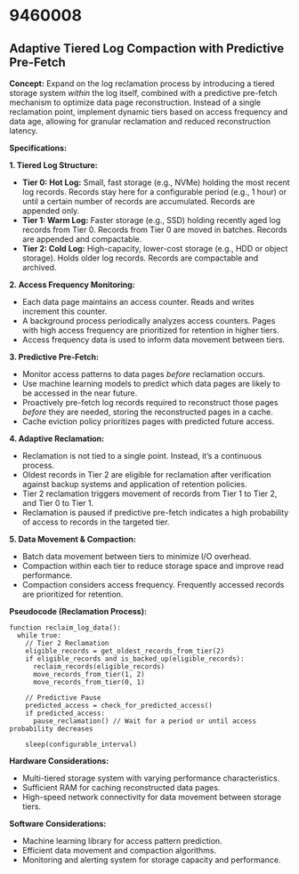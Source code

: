 # 9460008

## Adaptive Tiered Log Compaction with Predictive Pre-Fetch

**Concept:** Expand on the log reclamation process by introducing a tiered storage system *within* the log itself, combined with a predictive pre-fetch mechanism to optimize data page reconstruction. Instead of a single reclamation point, implement dynamic tiers based on access frequency and data age, allowing for granular reclamation and reduced reconstruction latency.

**Specifications:**

**1. Tiered Log Structure:**

*   **Tier 0: Hot Log:**  Small, fast storage (e.g., NVMe) holding the most recent log records.  Records stay here for a configurable period (e.g., 1 hour) or until a certain number of records are accumulated.  Records are appended only.
*   **Tier 1: Warm Log:**  Faster storage (e.g., SSD) holding recently aged log records from Tier 0. Records from Tier 0 are moved in batches.  Records are appended and compactable.
*   **Tier 2: Cold Log:**  High-capacity, lower-cost storage (e.g., HDD or object storage).  Holds older log records.  Records are compactable and archived.

**2. Access Frequency Monitoring:**

*   Each data page maintains an access counter.  Reads and writes increment this counter.
*   A background process periodically analyzes access counters.  Pages with high access frequency are prioritized for retention in higher tiers.
*   Access frequency data is used to inform data movement between tiers.

**3. Predictive Pre-Fetch:**

*   Monitor access patterns to data pages *before* reclamation occurs.
*   Use machine learning models to predict which data pages are likely to be accessed in the near future.
*   Proactively pre-fetch log records required to reconstruct those pages *before* they are needed, storing the reconstructed pages in a cache.
*   Cache eviction policy prioritizes pages with predicted future access.

**4. Adaptive Reclamation:**

*   Reclamation is not tied to a single point. Instead, it’s a continuous process.
*   Oldest records in Tier 2 are eligible for reclamation after verification against backup systems and application of retention policies.
*   Tier 2 reclamation triggers movement of records from Tier 1 to Tier 2, and Tier 0 to Tier 1.
*   Reclamation is paused if predictive pre-fetch indicates a high probability of access to records in the targeted tier.

**5. Data Movement & Compaction:**

*   Batch data movement between tiers to minimize I/O overhead.
*   Compaction within each tier to reduce storage space and improve read performance.
*   Compaction considers access frequency. Frequently accessed records are prioritized for retention.

**Pseudocode (Reclamation Process):**

```
function reclaim_log_data():
  while true:
    // Tier 2 Reclamation
    eligible_records = get_oldest_records_from_tier(2)
    if eligible_records and is_backed_up(eligible_records):
      reclaim_records(eligible_records)
      move_records_from_tier(1, 2)
      move_records_from_tier(0, 1)

    // Predictive Pause
    predicted_access = check_for_predicted_access()
    if predicted_access:
      pause_reclamation() // Wait for a period or until access probability decreases

    sleep(configurable_interval)
```

**Hardware Considerations:**

*   Multi-tiered storage system with varying performance characteristics.
*   Sufficient RAM for caching reconstructed data pages.
*   High-speed network connectivity for data movement between storage tiers.

**Software Considerations:**

*   Machine learning library for access pattern prediction.
*   Efficient data movement and compaction algorithms.
*   Monitoring and alerting system for storage capacity and performance.